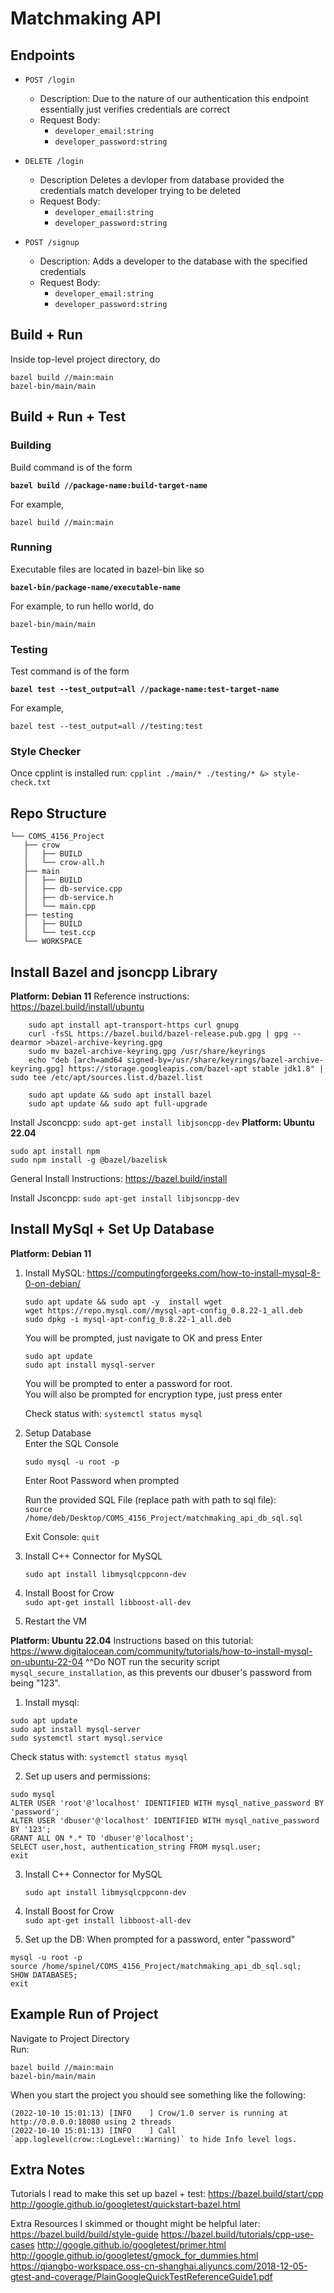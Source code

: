 # Matchmaking API
## Endpoints
- `POST /login`
    - Description:
      Due to the nature of our authentication this endpoint
      essentially just verifies credentials are correct
    - Request Body:
      - `developer_email:string`
      - `developer_password:string`
      
- `DELETE /login`
    - Description
      Deletes a devloper from database provided the
      credentials match developer trying to be deleted
    - Request Body:
      - `developer_email:string`
      - `developer_password:string`
    
- `POST /signup`
    - Description:
      Adds a developer to the database with the
      specified credentials
    - Request Body:
      - `developer_email:string`
      - `developer_password:string`

## Build + Run
Inside top-level project directory, do
```
bazel build //main:main
bazel-bin/main/main
```
## Build + Run + Test
### Building
Build command is of the form

**`bazel build //package-name:build-target-name`**

For example,

    bazel build //main:main
### Running
Executable files are located in bazel-bin like so

**`bazel-bin/package-name/executable-name`**

For example, to run hello world, do

    bazel-bin/main/main
### Testing
Test command is of the form

**`bazel test --test_output=all //package-name:test-target-name`**

For example,

    bazel test --test_output=all //testing:test

### Style Checker
Once cpplint is installed run:
`cpplint ./main/* ./testing/* &> style-check.txt`

## Repo Structure

    └── COMS_4156_Project
       ├── crow
       │   ├── BUILD
       │   └── crow-all.h
       ├── main
       │   ├── BUILD
       │   ├── db-service.cpp
       │   ├── db-service.h
       │   └── main.cpp
       ├── testing
       │   ├── BUILD
       │   └── test.ccp
       └── WORKSPACE

## Install Bazel and jsoncpp Library
**Platform: Debian 11**
Reference instructions: https://bazel.build/install/ubuntu
```
	sudo apt install apt-transport-https curl gnupg
	curl -fsSL https://bazel.build/bazel-release.pub.gpg | gpg --dearmor >bazel-archive-keyring.gpg
	sudo mv bazel-archive-keyring.gpg /usr/share/keyrings
	echo "deb [arch=amd64 signed-by=/usr/share/keyrings/bazel-archive-keyring.gpg] https://storage.googleapis.com/bazel-apt stable jdk1.8" | sudo tee /etc/apt/sources.list.d/bazel.list
	
	sudo apt update && sudo apt install bazel
	sudo apt update && sudo apt full-upgrade
```
Install Jsconcpp:
```sudo apt-get install libjsoncpp-dev```
**Platform: Ubuntu 22.04**

    sudo apt install npm
    sudo npm install -g @bazel/bazelisk

General Install Instructions:
https://bazel.build/install

Install Jsconcpp:
```sudo apt-get install libjsoncpp-dev```

## Install MySql + Set Up Database
**Platform: Debian 11**
1. Install MySQL: https://computingforgeeks.com/how-to-install-mysql-8-0-on-debian/
    ```
	sudo apt update && sudo apt -y  install wget
	wget https://repo.mysql.com//mysql-apt-config_0.8.22-1_all.deb
	sudo dpkg -i mysql-apt-config_0.8.22-1_all.deb
    ```
	You will be prompted, just navigate to OK and press Enter
	```
	sudo apt update
	sudo apt install mysql-server
	```
	You will be prompted to enter a password for root.\
	You will also be prompted for encryption type, just press enter

	Check status with: ```systemctl status mysql```

3. Setup Database\
    Enter the SQL Console
    ```
	sudo mysql -u root -p
	```
	Enter Root Password when prompted

	Run the provided SQL File (replace path with path to sql file):\
	```source /home/deb/Desktop/COMS_4156_Project/matchmaking_api_db_sql.sql```

	Exit Console: ```quit```

4. Install C++ Connector for MySQL

	```sudo apt install libmysqlcppconn-dev```

5. Install Boost for Crow\
	```sudo apt-get install libboost-all-dev```

6. Restart the VM

**Platform: Ubuntu 22.04**
Instructions based on this tutorial: https://www.digitalocean.com/community/tutorials/how-to-install-mysql-on-ubuntu-22-04
^^Do NOT run the security script `mysql_secure_installation`, as this prevents our dbuser's password from being "123".

1. Install mysql: 
```
sudo apt update
sudo apt install mysql-server
sudo systemctl start mysql.service
```
Check status with: ```systemctl status mysql```

2. Set up users and permissions:
```
sudo mysql
ALTER USER 'root'@'localhost' IDENTIFIED WITH mysql_native_password BY 'password';
ALTER USER 'dbuser'@'localhost' IDENTIFIED WITH mysql_native_password BY '123';
GRANT ALL ON *.* TO 'dbuser'@'localhost';
SELECT user,host, authentication_string FROM mysql.user;
exit
```
3. Install C++ Connector for MySQL

	```sudo apt install libmysqlcppconn-dev```

4. Install Boost for Crow\
	```sudo apt-get install libboost-all-dev```

5. Set up the DB:
When prompted for a password, enter "password"
```
mysql -u root -p
source /home/spinel/COMS_4156_Project/matchmaking_api_db_sql.sql;
SHOW DATABASES;
exit
```
## Example Run of Project
Navigate to Project Directory\
Run:

    bazel build //main:main
    bazel-bin/main/main


When you start the project you should see something like the following:
```
(2022-10-10 15:01:13) [INFO    ] Crow/1.0 server is running at http://0.0.0.0:18080 using 2 threads
(2022-10-10 15:01:13) [INFO    ] Call `app.loglevel(crow::LogLevel::Warning)` to hide Info level logs.

```
## Extra Notes
Tutorials I read to make this set up bazel + test:
https://bazel.build/start/cpp
http://google.github.io/googletest/quickstart-bazel.html

Extra Resources I skimmed or thought might be helpful later:
https://bazel.build/build/style-guide
https://bazel.build/tutorials/cpp-use-cases
http://google.github.io/googletest/primer.html
http://google.github.io/googletest/gmock_for_dummies.html
https://qiangbo-workspace.oss-cn-shanghai.aliyuncs.com/2018-12-05-gtest-and-coverage/PlainGoogleQuickTestReferenceGuide1.pdf
